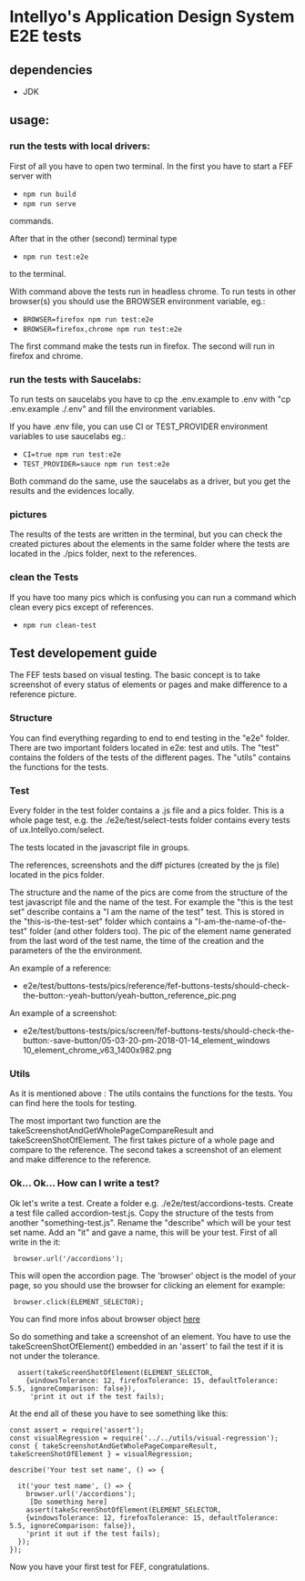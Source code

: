 # Intellyo's Application Design System E2E tests

## dependencies
 - JDK

## usage:

### run the tests with local drivers:

First of all you have to open two terminal. In the first you have to start a FEF server with

- `npm run build`
- `npm run serve`

commands.

After that in the other (second) terminal type

- `npm run test:e2e`

to the terminal.

With command above the tests run in headless chrome. To run tests in other browser(s) you should use the BROWSER environment variable, eg.:

- `BROWSER=firefox npm run test:e2e`
- `BROWSER=firefox,chrome npm run test:e2e`

The first command make the tests run in firefox. The second will run in firefox and chrome.

### run the tests with Saucelabs:

To run tests on saucelabs you have to cp the .env.example to .env with "cp .env.example ./.env" and fill the environment variables.

If you have .env file, you can use CI or TEST_PROVIDER environment variables to use saucelabs eg.:

- `CI=true npm run test:e2e`
- `TEST_PROVIDER=sauce npm run test:e2e`

Both command do the same, use the saucelabs as a driver, but you get the results and the evidences locally.

### pictures

The results of the tests are written in the terminal, but you can check the created pictures about the elements in the same folder where the tests are located in the ./pics folder, next to the references.

### clean the Tests

If you have too many pics which is confusing you can run a command which clean every pics except of references.

- `npm run clean-test`


## Test developement guide

The FEF tests based on visual testing. The basic concept is to take screenshot of every status of elements or pages and make difference to a reference picture.

### Structure

You can find everything regarding to end to end testing in the "e2e" folder. There are two important folders located in e2e: test and utils. The "test" contains the folders of the tests of the different pages. The "utils" contains the functions for the tests.

### Test

Every folder in the test folder contains a .js file and a pics folder. This is a whole page test, e.g. the ./e2e/test/select-tests folder contains every tests of ux.Intellyo.com/select.

The tests located in the javascript file in groups.

The references, screenshots and the diff pictures (created by the js file) located in the pics folder.

The structure and the name of the pics are come from the structure of the test javascript file and the name of the test. For example the "this is the test set" describe contains a "I am the name of the test" test. This is stored in the "this-is-the-test-set" folder which contains a "I-am-the-name-of-the-test" folder (and other folders too). The pic of the element name generated from the last word of the test name, the time of the creation and the parameters of the the environment.

 An example of a reference:
  - e2e/test/buttons-tests/pics/reference/fef-buttons-tests/should-check-the-button:-yeah-button/yeah-button_reference_pic.png

  An example of a screenshot:
  - e2e/test/buttons-tests/pics/screen/fef-buttons-tests/should-check-the-button:-save-button/05-03-20-pm-2018-01-14_element_windows 10_element_chrome_v63_1400x982.png

### Utils

As it is mentioned above : The utils contains the functions for the tests. You can find here the tools for testing.

The most important two function are the takeScreenshotAndGetWholePageCompareResult and takeScreenShotOfElement. The first takes picture of a whole page and compare to the reference. The second takes a screenshot of an element and make difference to the reference.

### Ok... Ok... How can I write a test?

Ok let's write a test. Create a folder e.g. ./e2e/test/accordions-tests. Create a test file called accordion-test.js. Copy the structure of the tests from another "something-test.js". Rename the "describe" which will be your test set name. Add an "it" and gave a name, this will be your test. First of all write in the it:
```
 browser.url('/accordions');
```

 This will open the accordion page. The 'browser' object is the model of your page, so you should use the browser for clicking an element for example:
```
 browser.click(ELEMENT_SELECTOR);
```

 You can find more infos about browser object [here](http://webdriver.io/api.html)

 So do something and take a screenshot of an element. You have to use the takeScreenShotOfElement() embedded in an 'assert' to fail the test if it is not under the tolerance.
```
  assert(takeScreenShotOfElement(ELEMENT_SELECTOR,
    {windowsTolerance: 12, firefoxTolerance: 15, defaultTolerance: 5.5, ignoreComparison: false}),
     'print it out if the test fails);
```

At the end all of these you have to see something like this:
```
const assert = require('assert');
const visualRegression = require('../../utils/visual-regression');
const { takeScreenshotAndGetWholePageCompareResult, takeScreenShotOfElement } = visualRegression;

describe('Your test set name', () => {

  it('your test name', () => {
    browser.url('/accordions');
     [Do something here]
    assert(takeScreenShotOfElement(ELEMENT_SELECTOR,
    {windowsTolerance: 12, firefoxTolerance: 15, defaultTolerance: 5.5, ignoreComparison: false}),
    'print it out if the test fails);
  });
});
```

Now you have your first test for FEF, congratulations.
